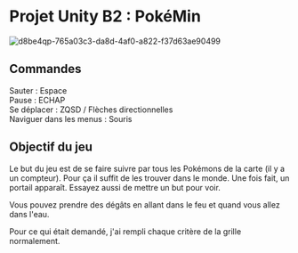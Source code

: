 # Projet Unity B2 : PokéMin

![d8be4qp-765a03c3-da8d-4af0-a822-f37d63ae90499](https://github.com/Bechamelloww/HD2D-PikAdventure/assets/112951402/0d9289df-6e16-44e6-94e1-2066187d89de)
## Commandes
Sauter : Espace<br>
Pause : ECHAP<br>
Se déplacer : ZQSD / Flèches directionnelles<br>
Naviguer dans les menus : Souris

## Objectif du jeu

Le but du jeu est de se faire suivre par tous les Pokémons de la carte (il y a un compteur). Pour ça il suffit de les trouver dans le monde. Une fois fait, un portail apparaît. Essayez aussi de mettre un but pour voir.

Vous pouvez prendre des dégâts en allant dans le feu et quand vous allez dans l'eau.

Pour ce qui était demandé, j'ai rempli chaque critère de la grille normalement.
